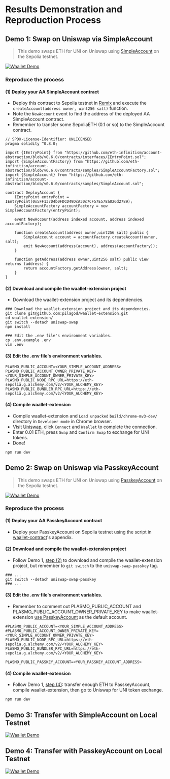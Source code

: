 # Results Demonstration and Reproduction Process

## Demo 1: Swap on Uniswap via SimpleAccount

> This demo swaps ETH for UNI on Uniswap using [SimpleAccount](https://github.com/eth-infinitism/account-abstraction/blob/v0.6.0/contracts/samples/SimpleAccount.sol#L21) on the Sepolia testnet.

[![Waallet Demo](https://i.imgur.com/f1QHreR.gif)](https://youtu.be/PviRgMoooII)

### Reproduce the process

#### (1) Deploy your AA SimpleAccount contract

- Deploy this contract to Sepolia testnet in [Remix](https://remix.ethereum.org/) and execute the `createAccount(address owner, uint256 salt)` function.
- Note the `NewAccount` event to find the address of the deployed AA SimpleAccount contract.
- Remember to transfer some SepoliaETH (0.1 or so) to the SimpleAccount contract.

```solidity
// SPDX-License-Identifier: UNLICENSED
pragma solidity ^0.8.0;

import {IEntryPoint} from "https://github.com/eth-infinitism/account-abstraction/blob/v0.6.0/contracts/interfaces/IEntryPoint.sol";
import {SimpleAccountFactory} from "https://github.com/eth-infinitism/account-abstraction/blob/v0.6.0/contracts/samples/SimpleAccountFactory.sol";
import {SimpleAccount} from "https://github.com/eth-infinitism/account-abstraction/blob/v0.6.0/contracts/samples/SimpleAccount.sol";

contract DeployAccount {
    IEntryPoint entryPoint = IEntryPoint(0x5FF137D4b0FDCD49DcA30c7CF57E578a026d2789);
    SimpleAccountFactory accountFactory = new SimpleAccountFactory(entryPoint);

    event NewAccount(address indexed account, address indexed accountFactory);

    function createAccount(address owner,uint256 salt) public {
        SimpleAccount account = accountFactory.createAccount(owner, salt);
        emit NewAccount(address(account), address(accountFactory));
    }

    function getAddress(address owner,uint256 salt) public view returns (address) {
        return accountFactory.getAddress(owner, salt);
    }
}
```

#### (2) Download and compile the waallet-extension project

- Download the waallet-extension project and its dependencies.

```shell
### Download the waallet-extension project and its dependencies.
git clone git@github.com:pilagod/waallet-extension.git
cd waallet-extension/
git switch --detach uniswap-swap
npm install

### Edit the .env file's environment variables.
cp .env.example .env
vim .env
```

#### (3) Edit the .env file's environment variables.

```shell
PLASMO_PUBLIC_ACCOUNT=<YOUR_SIMPLE_ACCOUNT_ADDRESS>
PLASMO_PUBLIC_ACCOUNT_OWNER_PRIVATE_KEY=<YOUR_SIMPLE_ACCOUNT_OWNER_PRIVATE_KEY>
PLASMO_PUBLIC_NODE_RPC_URL=https://eth-sepolia.g.alchemy.com/v2/<YOUR_ALCHEMY_KEY>
PLASMO_PUBLIC_BUNDLER_RPC_URL=https://eth-sepolia.g.alchemy.com/v2/<YOUR_ALCHEMY_KEY>
```

#### (4) Compile waallet-extension

- Compile waallet-extension and `Load unpacked` `build/chrome-mv3-dev/` directory in `Developer mode` in Chrome browser.
- Visit [Uniswap](https://app.uniswap.org/swap), click `Connect` and `Waallet` to complete the connection.
- Enter 0.01 ETH, press `Swap` and `Confirm Swap` to exchange for UNI tokens.
- Done!

```shell
npm run dev
```

## Demo 2: Swap on Uniswap via PasskeyAccount

> This demo swaps ETH for UNI on Uniswap using [PasskeyAccount](https://github.com/pilagod/waallet-contract/blob/uniswap-swap-passkey/src/account/PasskeyAccount.sol#L9) on the Sepolia testnet.

[![Waallet Demo](https://i.imgur.com/rOdWAJG.gif)](https://youtu.be/Ac2jmmAEG00)

### Reproduce the process

#### (1) Deploy your AA PasskeyAccount contract

- Deploy your PasskeyAccount on Sepolia testnet using the script in [waallet-contract](https://github.com/pilagod/waallet-contract/blob/uniswap-swap-passkey/README.md#appendix-deploy-and-verify-passkeyaccount-on-sepolia-testnet)'s appendix.

#### (2) Download and compile the waallet-extension project

- Follow Demo 1, [step (2)](#2-download-and-compile-the-waallet-extension-project) to download and compile the waallet-extension project, but remember to `git switch` to the `uniswap-swap-passkey` tag.

```shell
### ...
git switch --detach uniswap-swap-passkey
### ...
```

#### (3) Edit the .env file's environment variables.

- Remember to comment out PLASMO_PUBLIC_ACCOUNT and PLASMO_PUBLIC_ACCOUNT_OWNER_PRIVATE_KEY to make waallet-extension [use PasskeyAccount](https://github.com/pilagod/waallet-extension/blob/uniswap-swap-passkey/background/index.ts#L24) as the default account.

```shell
#PLASMO_PUBLIC_ACCOUNT=<YOUR_SIMPLE_ACCOUNT_ADDRESS>
#PLASMO_PUBLIC_ACCOUNT_OWNER_PRIVATE_KEY=<YOUR_SIMPLE_ACCOUNT_OWNER_PRIVATE_KEY>
PLASMO_PUBLIC_NODE_RPC_URL=https://eth-sepolia.g.alchemy.com/v2/<YOUR_ALCHEMY_KEY>
PLASMO_PUBLIC_BUNDLER_RPC_URL=https://eth-sepolia.g.alchemy.com/v2/<YOUR_ALCHEMY_KEY>

PLASMO_PUBLIC_PASSKEY_ACCOUNT=<YOUR_PASSKEY_ACCOUNT_ADDRESS>
```

#### (4) Compile waallet-extension

- Follow Demo 1, [step (4)](#4-compile-waallet-extension): transfer enough ETH to PasskeyAccount, compile waallet-extension, then go to Uniswap for UNI token exchange.

```shell
npm run dev
```

## Demo 3: Transfer with SimpleAccount on Local Testnet

[![Waallet Demo](https://i.imgur.com/dKjIltD.gif)](https://youtu.be/V3xA95UXuQo)

## Demo 4: Transfer with PasskeyAccount on Local Testnet

[![Waallet Demo](https://i.imgur.com/UgYa0QR.gif)](https://youtu.be/5MlbRI152us)
